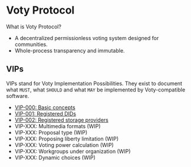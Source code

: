 # Voty Protocol

What is Voty Protocol?

- A decentralized permissionless voting system designed for communities.
- Whole-process transparency and immutable.

## VIPs

VIPs stand for Voty Implementation Possibilities. They exist to document what `MUST`, what `SHOULD` and what `MAY` be implemented by Voty-compatible software.

- [VIP-000: Basic concepts](/vips/VIP-000.md)
- [VIP-001: Registered DIDs](/vips/VIP-001.md)
- [VIP-002: Registered storage providers](/vips/VIP-002.md)
- VIP-XXX: Multimedia formats (WIP)
- VIP-XXX: Proposal type (WIP)
- VIP-XXX: Proposing liberty limitation (WIP)
- VIP-XXX: Voting power calculation (WIP)
- VIP-XXX: Workgroups under organization (WIP)
- VIP-XXX: Dynamic choices (WIP)
